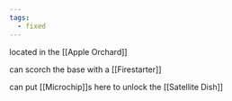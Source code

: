 ```yaml
---
tags:
  - fixed
---
```

located in the [[Apple Orchard]]

can scorch the base with a [[Firestarter]]

can put [[Microchip]]s here to unlock the [[Satellite Dish]]


